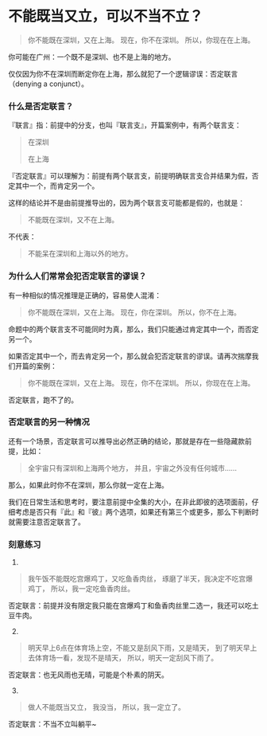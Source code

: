 # 不能既当又立，可以不当不立？


>   你不能既在深圳，又在上海。
>   现在，你不在深圳。
>   所以，你现在在上海。

你可能在广州：一个既不是深圳、也不是上海的地方。

仅仅因为你不在深圳而断定你在上海，那么就犯了一个逻辑谬误：否定联言（denying a conjunct）。

### 什么是否定联言？

『联言』指：前提中的分支，也叫『联言支』，开篇案例中，有两个联言支：

>   在深圳
>
>   在上海

『否定联言』可以理解为：前提有两个联言支，前提明确联言支合并结果为假，否定其中一个，而肯定另一个。

这样的结论并不是由前提推导出的，因为两个联言支可能都是假的，也就是：

>   不能既在深圳，又不在上海。

不代表：

>   不能呆在深圳和上海以外的地方。

### 为什么人们常常会犯否定联言的谬误？

有一种相似的情况推理是正确的，容易使人混淆：

>   你不能既在深圳，又在上海。
>   现在，你在深圳。
>   所以，你不在上海。

命题中的两个联言支不可能同时为真，那么，我们只能通过肯定其中一个，而否定另一个。

如果否定其中一个，而去肯定另一个，那么就会犯否定联言的谬误。请再次揣摩我们开篇的案例：

>   你不能既在深圳，又在上海。
>   现在，你不在深圳。
>   所以，你现在在上海。

否定联言，跑不了的。

### 否定联言的另一种情况

还有一个场景，否定联言可以推导出必然正确的结论，那就是存在一些隐藏款前提，比如：

>   全宇宙只有深圳和上海两个地方，
>   并且，宇宙之外没有任何城市……

那么，如果此时你不在深圳，那么你就一定在上海。

我们在日常生活和思考时，要注意前提中全集的大小，在非此即彼的选项面前，仔细考虑是否只有『此』和『彼』两个选项，如果还有第三个或更多，那么下判断时就需要注意否定联言了。

### 刻意练习

1.

>   我午饭不能既吃宫爆鸡丁，又吃鱼香肉丝，
>   琢磨了半天，我决定不吃宫爆鸡丁，
>   所以，我一定吃鱼香肉丝。

否定联言：前提并没有限定我只能在宫爆鸡丁和鱼香肉丝里二选一，我还可以吃土豆牛肉。

2.

>   明天早上6点在体育场上空，不能又是刮风下雨，又是晴天，
>   到了明天早上去体育场一看，发现不是晴天，
>   所以，明天一定刮风下雨了。

否定联言：也无风雨也无晴，可能是个朴素的阴天。

3.

>   做人不能既当又立，
>   我没当，
>   所以，我一定立了。

否定联言：不当不立叫躺平~


